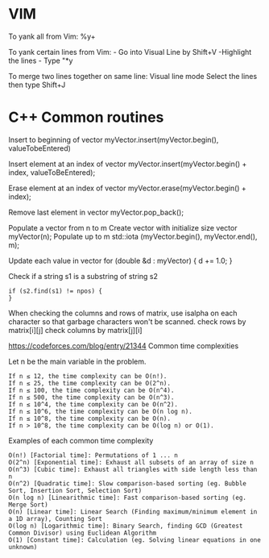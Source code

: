 # VIM
To yank all from Vim: %y+

To yank certain lines from Vim:
	- Go into Visual Line by Shift+V
	-Highlight the lines
	- Type "*y

To merge two lines together on same line:
	Visual line mode
	Select the lines
	then type Shift+J





# C++ Common routines

Insert to beginning of vector
	myVector.insert(myVector.begin(), valueTobeEntered)

Insert element at an index of vector
	myVector.insert(myVector.begin() + index, valueToBeEntered);

Erase element at an index of vector
	myVector.erase(myVector.begin() + index);

Remove last element in vector
	myVector.pop_back();

Populate a vector from n to m
	Create vector with initialize size
		vector<type> myVector(n);
	Populate up to m
		std::iota (myVector.begin(), myVector.end(), m);

Update each value in vector
	for (double &d : myVector) {
		d += 1.0;
	}

Check if a string s1 is a substring of string s2

	if (s2.find(s1) != npos) {
	}

When checking the columns and rows of matrix, use isalpha on each character so that garbage characters won't be scanned.
check rows by matrix[i][j]
check columns by matrix[j][i]




https://codeforces.com/blog/entry/21344
Common time complexities

Let n be the main variable in the problem.

    If n ≤ 12, the time complexity can be O(n!).
    If n ≤ 25, the time complexity can be O(2^n).
    If n ≤ 100, the time complexity can be O(n^4).
    If n ≤ 500, the time complexity can be O(n^3).
    If n ≤ 10^4, the time complexity can be O(n^2).
    If n ≤ 10^6, the time complexity can be O(n log n).
    If n ≤ 10^8, the time complexity can be O(n).
    If n > 10^8, the time complexity can be O(log n) or O(1).

Examples of each common time complexity

    O(n!) [Factorial time]: Permutations of 1 ... n
    O(2^n) [Exponential time]: Exhaust all subsets of an array of size n
    O(n^3) [Cubic time]: Exhaust all triangles with side length less than n
    O(n^2) [Quadratic time]: Slow comparison-based sorting (eg. Bubble Sort, Insertion Sort, Selection Sort)
    O(n log n) [Linearithmic time]: Fast comparison-based sorting (eg. Merge Sort)
    O(n) [Linear time]: Linear Search (Finding maximum/minimum element in a 1D array), Counting Sort
    O(log n) [Logarithmic time]: Binary Search, finding GCD (Greatest Common Divisor) using Euclidean Algorithm
    O(1) [Constant time]: Calculation (eg. Solving linear equations in one unknown)
